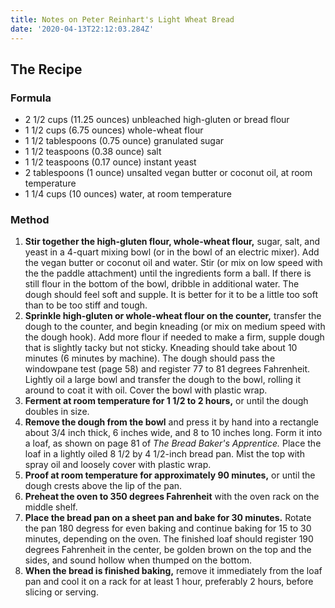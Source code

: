 ```yaml
---
title: Notes on Peter Reinhart's Light Wheat Bread
date: '2020-04-13T22:12:03.284Z'
---
```


## The Recipe

### Formula

- 2 1/2 cups (11.25 ounces) unbleached high-gluten or bread flour
- 1 1/2 cups (6.75 ounces) whole-wheat flour
- 1 1/2 tablespoons (0.75 ounce) granulated sugar
- 1 1/2 teaspoons (0.38 ounce) salt
- 1 1/2 teaspoons (0.17 ounce) instant yeast
- 2 tablespoons (1 ounce) unsalted vegan butter or coconut oil, at room temperature
- 1 1/4 cups (10 ounces) water, at room temperature

### Method

1. **Stir together the high-gluten flour, whole-wheat flour,** sugar, salt, and yeast in a 4-quart mixing bowl (or in the bowl of an electric mixer). Add the vegan butter or coconut oil and water. Stir (or mix on low speed with the the paddle attachment) until the ingredients form a ball. If there is still flour in the bottom of the bowl, dribble in additional water. The dough should feel soft and supple. It is better for it to be a little too soft than to be too stiff and tough.
2. **Sprinkle high-gluten or whole-wheat flour on the counter,** transfer the dough to the counter, and begin kneading (or mix on medium speed with the dough hook). Add more flour if needed to make a firm, supple dough that is slightly tacky but not sticky. Kneading should take about 10 minutes (6 minutes by machine). The dough should pass the windowpane test (page 58) and register 77 to 81 degrees Fahrenheit. Lightly oil a large bowl and transfer the dough to the bowl, rolling it around to coat it with oil. Cover the bowl with plastic wrap.
3. **Ferment at room temperature for 1 1/2 to 2 hours,** or until the dough doubles in size.
4. **Remove the dough from the bowl** and press it by hand into a rectangle about 3/4 inch thick, 6 inches wide, and 8 to 10 inches long. Form it into a loaf, as shown on page 81 of _The Bread Baker's Apprentice._ Place the loaf in a lightly oiled 8 1/2 by 4 1/2-inch bread pan. Mist the top with spray oil and loosely cover with plastic wrap.
5. **Proof at room temperature for approximately 90 minutes,** or until the dough crests above the lip of the pan.
6. **Preheat the oven to 350 degrees Fahrenheit** with the oven rack on the middle shelf.
7. **Place the bread pan on a sheet pan and bake for 30 minutes.** Rotate the pan 180 degress for even baking and continue baking for 15 to 30 minutes, depending on the oven. The finished loaf should register 190 degrees Fahrenheit in the center, be golden brown on the top and the sides, and sound hollow when thumped on the bottom.
8. **When the bread is finished baking,** remove it immediately from the loaf pan and cool it on a rack for at least 1 hour, preferably 2 hours, before slicing or serving.
